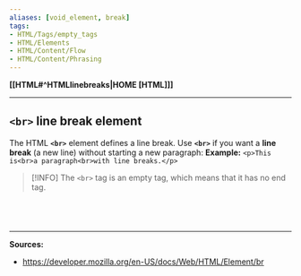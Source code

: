 ```yaml
---
aliases: [void_element, break]
tags:
- HTML/Tags/empty_tags 
- HTML/Elements
- HTML/Content/Flow 
- HTML/Content/Phrasing
---
```

**[[HTML#^HTMLlinebreaks|HOME [HTML]]]**

---
## `<br>` line break element
The HTML **`<br>`** element defines a line break.
Use **`<br>`** if you want a **line break** (a new line) without starting a new paragraph:
**Example:** `<p>This is<br>a paragraph<br>with line breaks.</p>`
>[!INFO] The `<br>` tag is an empty tag, which means that it has no end tag.

# 

<br>

---
**Sources:**
- https://developer.mozilla.org/en-US/docs/Web/HTML/Element/br